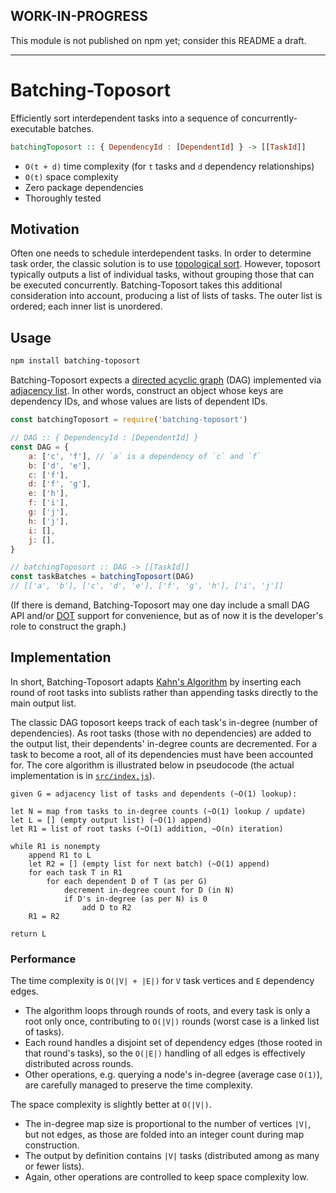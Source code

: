 ## WORK-IN-PROGRESS

This module is not published on npm yet; consider this README a draft.

---

# Batching-Toposort

Efficiently sort interdependent tasks into a sequence of concurrently-executable batches.

```hs
batchingToposort :: { DependencyId : [DependentId] } -> [[TaskId]]
```

*   `O(t + d)` time complexity (for `t` tasks and `d` dependency relationships)
*   `O(t)` space complexity
*   Zero package dependencies
*   Thoroughly tested

## Motivation

Often one needs to schedule interdependent tasks. In order to determine task order, the classic solution is to use [topological sort](https://en.wikipedia.org/wiki/Topological_sorting). However, toposort typically outputs a list of individual tasks, without grouping those that can be executed concurrently. Batching-Toposort takes this additional consideration into account, producing a list of lists of tasks. The outer list is ordered; each inner list is unordered.

## Usage

```sh
npm install batching-toposort
```

Batching-Toposort expects a [directed acyclic graph](https://en.wikipedia.org/wiki/Directed_acyclic_graph) (DAG) implemented via [adjacency list](https://en.wikipedia.org/wiki/Adjacency_list). In other words, construct an object whose keys are dependency IDs, and whose values are lists of dependent IDs.

```js
const batchingToposort = require('batching-toposort')

// DAG :: { DependencyId : [DependentId] }
const DAG = {
    a: ['c', 'f'], // `a` is a dependency of `c` and `f`
    b: ['d', 'e'],
    c: ['f'],
    d: ['f', 'g'],
    e: ['h'],
    f: ['i'],
    g: ['j'],
    h: ['j'],
    i: [],
    j: [],
}

// batchingToposort :: DAG -> [[TaskId]]
const taskBatches = batchingToposort(DAG)
// [['a', 'b'], ['c', 'd', 'e'], ['f', 'g', 'h'], ['i', 'j']]
```

(If there is demand, Batching-Toposort may one day include a small DAG API and/or [DOT](<https://en.wikipedia.org/wiki/DOT_(graph_description_language)>) support for convenience, but as of now it is the developer's role to construct the graph.)

## Implementation

In short, Batching-Toposort adapts [Kahn's Algorithm](https://en.wikipedia.org/wiki/Topological_sorting#Kahn's_algorithm) by inserting each round of root tasks into sublists rather than appending tasks directly to the main output list.

The classic DAG toposort keeps track of each task's in-degree (number of dependencies). As root tasks (those with no dependencies) are added to the output list, their dependents' in-degree counts are decremented. For a task to become a root, all of its dependencies must have been accounted for. The core algorithm is illustrated below in pseudocode (the actual implementation is in [`src/index.js`](src/index.js)).

```
given G = adjacency list of tasks and dependents (~O(1) lookup):

let N = map from tasks to in-degree counts (~O(1) lookup / update)
let L = [] (empty output list) (~O(1) append)
let R1 = list of root tasks (~O(1) addition, ~O(n) iteration)

while R1 is nonempty
    append R1 to L
    let R2 = [] (empty list for next batch) (~O(1) append)
    for each task T in R1
        for each dependent D of T (as per G)
            decrement in-degree count for D (in N)
            if D's in-degree (as per N) is 0
                add D to R2
    R1 = R2

return L
```

### Performance

The time complexity is `O(|V| + |E|)` for `V` task vertices and `E` dependency edges.

*   The algorithm loops through rounds of roots, and every task is only a root only once, contributing to `O(|V|)` rounds (worst case is a linked list of tasks).
*   Each round handles a disjoint set of dependency edges (those rooted in that round's tasks), so the `O(|E|)` handling of all edges is effectively distributed across rounds.
*   Other operations, e.g. querying a node's in-degree (average case `O(1)`), are carefully managed to preserve the time complexity.

The space complexity is slightly better at `O(|V|)`.

*   The in-degree map size is proportional to the number of vertices `|V|`, but not edges, as those are folded into an integer count during map construction.
*   The output by definition contains `|V|` tasks (distributed among as many or fewer lists).
*   Again, other operations are controlled to keep space complexity low.
